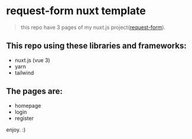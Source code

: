 # request-form nuxt template
> this repo have 3 pages of my nuxt.js project([request-form](https://github.com/request-form)).

## This repo using these libraries and frameworks:
- nuxt.js (vue 3)
- yarn
- tailwind

## The pages are:
- homepage
- login
- register

enjoy. :)
